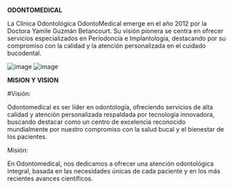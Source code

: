 **ODONTOMEDICAL**

La Clínica Odontológica OdontoMedical emerge en el año 2012 por la Doctora Yamile Guzmán Betancourt. Su visión pionera se centra en ofrecer servicios especializados en Periodoncia e Implantología, destacando por su compromiso con la calidad y la atención personalizada en el cuidado bucodental.

![image](https://github.com/paulacubillos/OdontoMedical/assets/171979323/0ddbe49d-7875-4abc-b971-8c6624c09fd0)
![image](https://github.com/paulacubillos/OdontoMedical/assets/171979323/df604fcb-7dae-4680-ae42-1581ee044d67)

**MISION Y VISION**

#Visión:

Odontomedical es ser líder en odontología, ofreciendo servicios de alta calidad y atención personalizada respaldada por tecnología innovadora, buscando destacar como un centro de excelencia reconocido mundialmente por nuestro compromiso con la salud bucal y el bienestar de los pacientes.

Misión:

En Odontomedical, nos dedicamos a ofrecer una atención odontológica integral, basada en las necesidades únicas de cada paciente y en los más recientes avances científicos.




